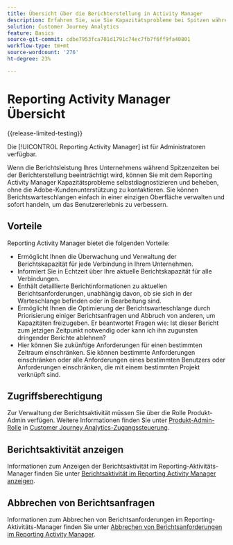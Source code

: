 ```yaml
---
title: Übersicht über die Berichterstellung in Activity Manager
description: Erfahren Sie, wie Sie Kapazitätsprobleme bei Spitzen während der Berichterstellung mit Reporting Activity Manager diagnostizieren und beheben können.
solution: Customer Journey Analytics
feature: Basics
source-git-commit: cdbe7953fca701d1791c74ec7fb7f6ff9fa40801
workflow-type: tm+mt
source-wordcount: '276'
ht-degree: 23%

---
```


# Reporting Activity Manager Übersicht

{{release-limited-testing}}

Die [!UICONTROL Reporting Activity Manager] ist für Administratoren verfügbar.

Wenn die Berichtsleistung Ihres Unternehmens während Spitzenzeiten bei der Berichterstellung beeinträchtigt wird, können Sie mit dem Reporting Activity Manager Kapazitätsprobleme selbstdiagnostizieren und beheben, ohne die Adobe-Kundenunterstützung zu kontaktieren. Sie können Berichtswarteschlangen einfach in einer einzigen Oberfläche verwalten und sofort handeln, um das Benutzererlebnis zu verbessern.

## Vorteile

Reporting Activity Manager bietet die folgenden Vorteile:

* Ermöglicht Ihnen die Überwachung und Verwaltung der Berichtskapazität für jede Verbindung in Ihrem Unternehmen.
* Informiert Sie in Echtzeit über Ihre aktuelle Berichtskapazität für alle Verbindungen.
* Enthält detaillierte Berichtinformationen zu aktuellen Berichtsanforderungen, unabhängig davon, ob sie sich in der Warteschlange befinden oder in Bearbeitung sind.
* Ermöglicht Ihnen die Optimierung der Berichtswarteschlange durch Priorisierung einiger Berichtsanfragen und Abbruch von anderen, um Kapazitäten freizugeben. Er beantwortet Fragen wie: Ist dieser Bericht zum jetzigen Zeitpunkt notwendig oder kann ich ihn zugunsten dringender Berichte ablehnen?
* Hier können Sie zukünftige Anforderungen für einen bestimmten Zeitraum einschränken. Sie können bestimmte Anforderungen einschränken oder alle Anforderungen eines bestimmten Benutzers oder Anforderungen einschränken, die mit einem bestimmten Projekt verknüpft sind.

## Zugriffsberechtigung

<!-- update for CJA -->

Zur Verwaltung der Berichtsaktivität müssen Sie über die Rolle Produkt-Admin verfügen. Weitere Informationen finden Sie unter [Produkt-Admin-Rolle](/help/admin/cja-access-control.md#product-admin-role) in [Customer Journey Analytics-Zugangssteuerung](/help/admin/cja-access-control.md).

## Berichtsaktivität anzeigen

Informationen zum Anzeigen der Berichtsaktivität im Reporting-Aktivitäts-Manager finden Sie unter [Berichtsaktivität im Reporting Activity Manager anzeigen](/help/reporting-activity-manager/reporting-activity.md).

## Abbrechen von Berichtsanfragen

Informationen zum Abbrechen von Berichtsanforderungen im Reporting-Aktivitäts-Manager finden Sie unter [Abbrechen von Berichtsanforderungen im Reporting Activity Manager](/help/reporting-activity-manager/reporting-activity-cancel-requests.md).
